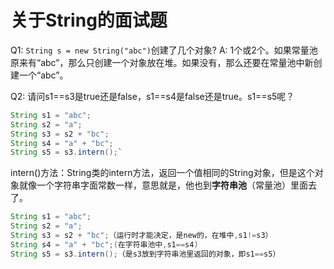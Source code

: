 # 关于String的面试题
Q1: `String s = new String("abc")`创建了几个对象?
A: 1个或2个。如果常量池原来有“abc”，那么只创建一个对象放在堆。如果没有，那么还要在常量池中新创建一个“abc”。

Q2: 请问s1==s3是true还是false，s1==s4是false还是true。s1==s5呢？
```java
String s1 = "abc";
String s2 = "a";
String s3 = s2 + "bc";
String s4 = "a" + "bc";
String s5 = s3.intern();`
```
intern()方法：String类的intern方法，返回一个值相同的String对象，但是这个对象就像一个字符串字面常数一样，意思就是，他也到**字符串池**（常量池）里面去了。

```java
String s1 = "abc";
String s2 = "a";
String s3 = s2 + "bc";（运行时才能决定，是new的，在堆中,s1!=s3）
String s4 = "a" + "bc";(在字符串池中,s1==s4)
String s5 = s3.intern();（是s3放到字符串池里返回的对象，即s1==s5）
```
